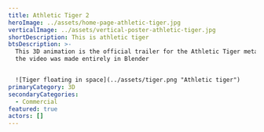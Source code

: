 ```yaml
---
title: Athletic Tiger 2
heroImage: ../assets/home-page-athletic-tiger.jpg
verticalImage: ../assets/vertical-poster-athletic-tiger.jpg
shortDescription: This is athletic tiger
btsDescription: >-
  This 3D animation is the official trailer for the Athletic Tiger metaverse,
  the video was made entirely in Blender


  ![Tiger floating in space](../assets/tiger.png "Athletic tiger")
primaryCategory: 3D
secondaryCategories:
  - Commercial
featured: true
actors: []
---
```

